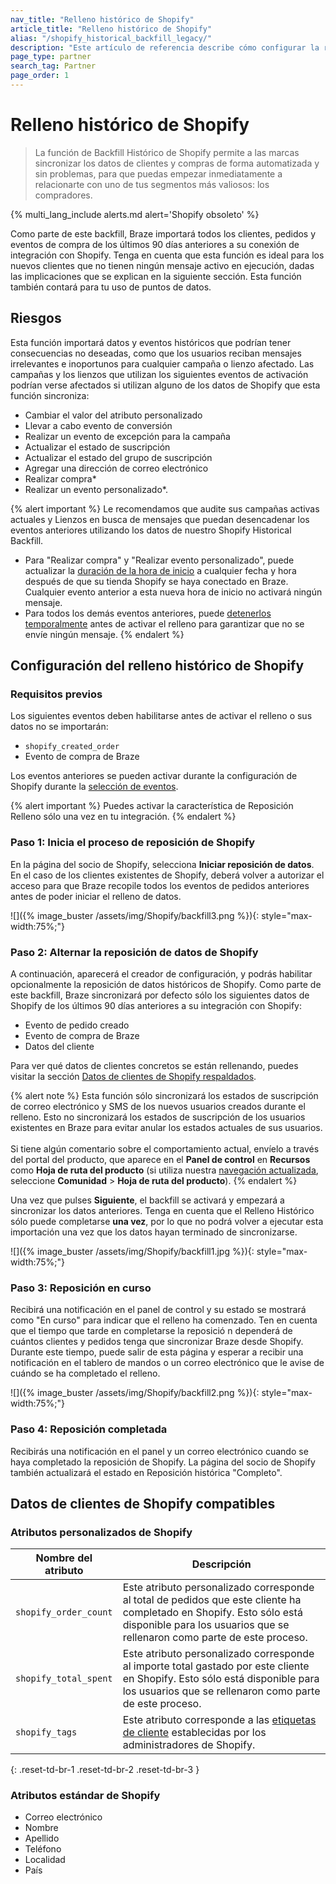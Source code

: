 ```yaml
---
nav_title: "Relleno histórico de Shopify"
article_title: "Relleno histórico de Shopify"
alias: "/shopify_historical_backfill_legacy/"
description: "Este artículo de referencia describe cómo configurar la reposisición de datos históricos de Shopify, incluidos los riesgos y los datos admitidos."
page_type: partner
search_tag: Partner
page_order: 1
---
```


# Relleno histórico de Shopify 

> La función de Backfill Histórico de Shopify permite a las marcas sincronizar los datos de clientes y compras de forma automatizada y sin problemas, para que puedas empezar inmediatamente a relacionarte con uno de tus segmentos más valiosos: los compradores. 

{% multi_lang_include alerts.md alert='Shopify obsoleto' %}

Como parte de este backfill, Braze importará todos los clientes, pedidos y eventos de compra de los últimos 90 días anteriores a su conexión de integración con Shopify. Tenga en cuenta que esta función es ideal para los nuevos clientes que no tienen ningún mensaje activo en ejecución, dadas las implicaciones que se explican en la siguiente sección. Esta función también contará para tu uso de puntos de datos.

## Riesgos

Esta función importará datos y eventos históricos que podrían tener consecuencias no deseadas, como que los usuarios reciban mensajes irrelevantes e inoportunos para cualquier campaña o lienzo afectado. Las campañas y los lienzos que utilizan los siguientes eventos de activación podrían verse afectados si utilizan alguno de los datos de Shopify que esta función sincroniza:
- Cambiar el valor del atributo personalizado
- Llevar a cabo evento de conversión
- Realizar un evento de excepción para la campaña
- Actualizar el estado de suscripción
- Actualizar el estado del grupo de suscripción
- Agregar una dirección de correo electrónico
- Realizar compra*
- Realizar un evento personalizado\*.

{% alert important %}
Le recomendamos que audite sus campañas activas actuales y Lienzos en busca de mensajes que puedan desencadenar los eventos anteriores utilizando los datos de nuestro Shopify Historical Backfill. 

- Para "Realizar compra" y "Realizar evento personalizado", puede actualizar la [duración de la hora de inicio]({{site.baseurl}}/user_guide/engagement_tools/campaigns/building_campaigns/delivery_types/triggered_delivery/#step-4-assign-duration) a cualquier fecha y hora después de que su tienda Shopify se haya conectado en Braze. Cualquier evento anterior a esta nueva hora de inicio no activará ningún mensaje. 
- Para todos los demás eventos anteriores, puede [detenerlos temporalmente]({{site.baseurl}}/user_guide/engagement_tools/campaigns/managing_campaigns/change_your_campaign_after_launch/#stopping-your-campaign) antes de activar el relleno para garantizar que no se envíe ningún mensaje.
{% endalert %}

## Configuración del relleno histórico de Shopify

### Requisitos previos

Los siguientes eventos deben habilitarse antes de activar el relleno o sus datos no se importarán:

- `shopify_created_order`
- Evento de compra de Braze 

Los eventos anteriores se pueden activar durante la configuración de Shopify durante la [selección de eventos]({{site.baseurl}}/partners/message_orchestration/channel_extensions/ecommerce/shopify/setting_up_shopify/#event-selection).

{% alert important %}
Puedes activar la característica de Reposición Relleno sólo una vez en tu integración.
{% endalert %}

### Paso 1: Inicia el proceso de reposición de Shopify

En la página del socio de Shopify, selecciona **Iniciar reposición de datos**. En el caso de los clientes existentes de Shopify, deberá volver a autorizar el acceso para que Braze recopile todos los eventos de pedidos anteriores antes de poder iniciar el relleno de datos.

![]({% image_buster /assets/img/Shopify/backfill3.png %}){: style="max-width:75%;"}

### Paso 2: Alternar la reposición de datos de Shopify

A continuación, aparecerá el creador de configuración, y podrás habilitar opcionalmente la reposición de datos históricos de Shopify. Como parte de este backfill, Braze sincronizará por defecto sólo los siguientes datos de Shopify de los últimos 90 días anteriores a su integración con Shopify:
- Evento de pedido creado
- Evento de compra de Braze
- Datos del cliente

Para ver qué datos de clientes concretos se están rellenando, puedes visitar la sección [Datos de clientes de Shopify respaldados](#supported-shopify-customer-data).

{% alert note %}
Esta función sólo sincronizará los estados de suscripción de correo electrónico y SMS de los nuevos usuarios creados durante el relleno. Esto no sincronizará los estados de suscripción de los usuarios existentes en Braze para evitar anular los estados actuales de sus usuarios.<br><br>Si tiene algún comentario sobre el comportamiento actual, envíelo a través del portal del producto, que aparece en el **Panel de control** en **Recursos** como **Hoja de ruta del producto** (si utiliza nuestra [navegación actualizada]({{site.baseurl}}/user_guide/administrative/access_braze/navigation/), seleccione **Comunidad** > **Hoja de ruta del producto**).
{% endalert %}

Una vez que pulses **Siguiente**, el backfill se activará y empezará a sincronizar los datos anteriores. Tenga en cuenta que el Relleno Histórico sólo puede completarse **una vez**, por lo que no podrá volver a ejecutar esta importación una vez que los datos hayan terminado de sincronizarse.

![]({% image_buster /assets/img/Shopify/backfill1.jpg %}){: style="max-width:75%;"}

### Paso 3: Reposición en curso

Recibirá una notificación en el panel de control y su estado se mostrará como "En curso" para indicar que el relleno ha comenzado. Ten en cuenta que el tiempo que tarde en completarse la reposició n dependerá de cuántos clientes y pedidos tenga que sincronizar Braze desde Shopify. Durante este tiempo, puede salir de esta página y esperar a recibir una notificación en el tablero de mandos o un correo electrónico que le avise de cuándo se ha completado el relleno.

![]({% image_buster /assets/img/Shopify/backfill2.png %}){: style="max-width:75%;"}

### Paso 4: Reposición completada
Recibirás una notificación en el panel y un correo electrónico cuando se haya completado la reposición de Shopify. La página del socio de Shopify también actualizará el estado en Reposición histórica "Completo".

## Datos de clientes de Shopify compatibles

### Atributos personalizados de Shopify

| Nombre del atributo | Descripción |
| --- | --- |
| `shopify_order_count` | Este atributo personalizado corresponde al total de pedidos que este cliente ha completado en Shopify. Esto sólo está disponible para los usuarios que se rellenaron como parte de este proceso. |
| `shopify_total_spent` | Este atributo personalizado corresponde al importe total gastado por este cliente en Shopify. Esto sólo está disponible para los usuarios que se rellenaron como parte de este proceso. |
| `shopify_tags` | Este atributo corresponde a las [etiquetas de cliente](https://help.shopify.com/en/manual/shopify-admin/productivity-tools/using-tags#tag-types) establecidas por los administradores de Shopify. |
{: .reset-td-br-1 .reset-td-br-2 .reset-td-br-3 }

### Atributos estándar de Shopify
- Correo electrónico
- Nombre
- Apellido
- Teléfono
- Localidad
- País


